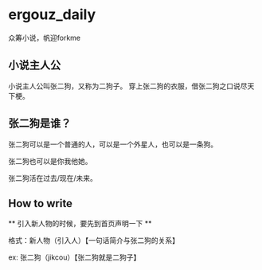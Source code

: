# ergouz_daily
众筹小说，帆迎forkme


## 小说主人公
小说主人公叫张二狗，又称为二狗子。
穿上张二狗的衣服，借张二狗之口说尽天下梗。

## 张二狗是谁？
张二狗可以是一个普通的人，可以是一个外星人，也可以是一条狗。

张二狗也可以是你我他她。

张二狗活在过去/现在/未来。


## How to write
** 引入新人物的时候，要先到首页声明一下 **

格式：新人物（引入人）【一句话简介与张二狗的关系】

ex: 张二狗（jikcou）【张二狗就是二狗子】
